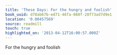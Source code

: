 ```yaml
---
title: 'These Days: For the hungry and foolish'
book_uuid: d78ab67b-ed71-46fa-860f-28f73ad7d9e1
location: '0.00457569'
source: readmill
touch: true
highlighted_on: '2013-04-12T16:00:57.000Z'
---
```


For the hungry and foolish